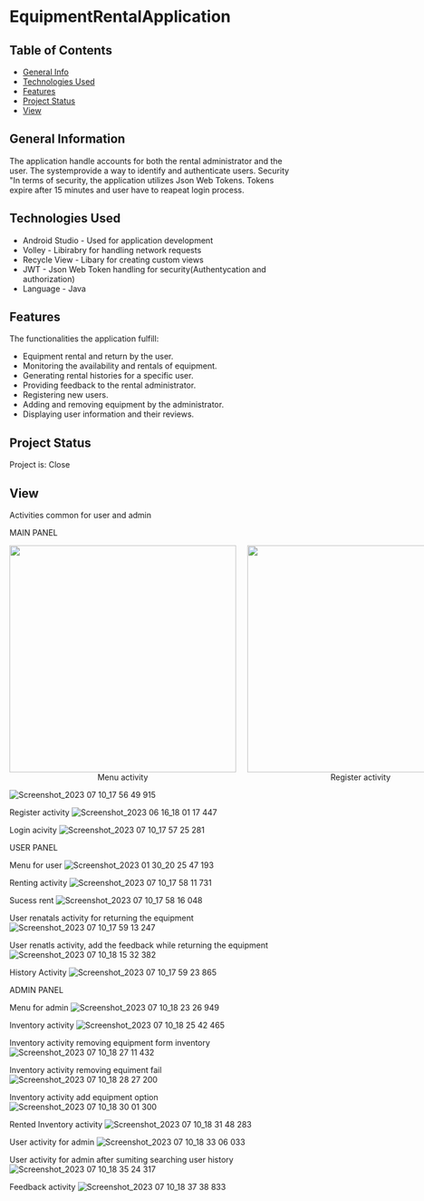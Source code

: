 # EquipmentRentalApplication

## Table of Contents
* [General Info](#general-information)
* [Technologies Used](#technologies-used)
* [Features](#features)
* [Project Status](#project-status)
* [View](#view)


## General Information
The application handle accounts for both the rental administrator and the user.
The systemprovide a way to identify and authenticate users. Security "In terms of security, the application utilizes Json Web Tokens. 
Tokens expire after 15 minutes and user have to reapeat login process.


## Technologies Used
- Android Studio - Used for application development 
- Volley - Libirabry for handling network requests
- Recycle View - Libary for creating custom views
- JWT - Json Web Token handling for security(Authentycation and authorization)
- Language - Java


## Features
The functionalities the application fulfill: 
- Equipment rental and return by the user.
- Monitoring the availability and rentals of equipment.
- Generating rental histories for a specific user.
- Providing feedback to the rental administrator.
- Registering new users.
- Adding and removing equipment by the administrator.
- Displaying user information and their reviews.


## Project Status
Project is: Close

## View
Activities common for user and admin

MAIN PANEL 

<div style="display: flex; align-items: center;">
  <div style="text-align: center; margin-right: 20px;">
    <img src="https://github.com/JagodaDawidowska/EquipmentRentalApplication/assets/107955890/6ee9bd25-c1f9-4aa4-8d37-0cfd7e8b31be" width="400" />
    <div>Menu activity</div>
  </div>
  <div style="text-align: center; margin-right: 20px;">
    <img src="https://github.com/JagodaDawidowska/EquipmentRentalApplication/assets/107955890/f6989852-7d93-42e1-83da-cd6a117a3a19" width="400" />
    <div>Register activity</div>
  </div>
  <div style="text-align: center;">
    <img src="https://github.com/JagodaDawidowska/EquipmentRentalApplication/assets/107955890/3f396429-4d81-4abe-a12e-5b8a8ef26a80" width="400" />
    <div>Login activity</div>
  </div>
</div>


![Screenshot_2023 07 10_17 56 49 915](https://github.com/JagodaDawidowska/EquipmentRentalApplication/assets/107955890/3f396429-4d81-4abe-a12e-5b8a8ef26a80)


Register activity
![Screenshot_2023 06 16_18 01 17 447](https://github.com/JagodaDawidowska/EquipmentRentalApplication/assets/107955890/d2b055e6-6d09-461d-b147-192fce68305f)


Login acivity
![Screenshot_2023 07 10_17 57 25 281](https://github.com/JagodaDawidowska/EquipmentRentalApplication/assets/107955890/2a8fcbd4-23e1-4322-99f1-03d169185ba9)




USER PANEL

Menu for user
![Screenshot_2023 01 30_20 25 47 193](https://github.com/JagodaDawidowska/EquipmentRentalApplication/assets/107955890/7fff290a-2b0b-46ef-b803-00e7410a9f32)


Renting activity 
![Screenshot_2023 07 10_17 58 11 731](https://github.com/JagodaDawidowska/EquipmentRentalApplication/assets/107955890/7c32c12d-0bff-457c-a876-12c13e036ef3)


Sucess rent
![Screenshot_2023 07 10_17 58 16 048](https://github.com/JagodaDawidowska/EquipmentRentalApplication/assets/107955890/bcfaa0ea-e0f4-499f-ac44-7fbe32da9303)


User renatals activity for returning the equipment
![Screenshot_2023 07 10_17 59 13 247](https://github.com/JagodaDawidowska/EquipmentRentalApplication/assets/107955890/077ce94b-ceb2-4cc8-8e9b-75cabffbbdf5)

User renatls activity, add the feedback while returning the equipment
![Screenshot_2023 07 10_18 15 32 382](https://github.com/JagodaDawidowska/EquipmentRentalApplication/assets/107955890/8c927cd3-c8bf-4073-9435-91b85662fdda)


History Activity
![Screenshot_2023 07 10_17 59 23 865](https://github.com/JagodaDawidowska/EquipmentRentalApplication/assets/107955890/e034a7af-b239-4e00-a21d-0e4a4bf2d996)


ADMIN PANEL


Menu for admin
![Screenshot_2023 07 10_18 23 26 949](https://github.com/JagodaDawidowska/EquipmentRentalApplication/assets/107955890/836b74fa-8a33-4d17-a69d-b06a26416b58)


Inventory activity
![Screenshot_2023 07 10_18 25 42 465](https://github.com/JagodaDawidowska/EquipmentRentalApplication/assets/107955890/1f268a46-8a00-484d-b665-228f06339c56)


Inventory activity removing equipment form inventory
![Screenshot_2023 07 10_18 27 11 432](https://github.com/JagodaDawidowska/EquipmentRentalApplication/assets/107955890/50a15b66-69a7-43d4-805e-cc304a057d3f)


Inventory activity removing equiment fail
![Screenshot_2023 07 10_18 28 27 200](https://github.com/JagodaDawidowska/EquipmentRentalApplication/assets/107955890/ec42a8cd-5318-4567-b012-5fdcc5551653)


Inventory activity add equipment option
![Screenshot_2023 07 10_18 30 01 300](https://github.com/JagodaDawidowska/EquipmentRentalApplication/assets/107955890/919d011d-2d9e-423c-8f8d-a0cf48762727)


Rented Inventory activity 
![Screenshot_2023 07 10_18 31 48 283](https://github.com/JagodaDawidowska/EquipmentRentalApplication/assets/107955890/794424c4-2da9-4d4d-b49a-01101c8faabc)


User activity for admin
![Screenshot_2023 07 10_18 33 06 033](https://github.com/JagodaDawidowska/EquipmentRentalApplication/assets/107955890/9ef098f9-99d2-44fc-9140-9bac91f67fe1)


User activity for admin after sumiting searching user history 
![Screenshot_2023 07 10_18 35 24 317](https://github.com/JagodaDawidowska/EquipmentRentalApplication/assets/107955890/6da080cd-62b4-4fd1-b5c0-b8e184609429)


Feedback activity 
![Screenshot_2023 07 10_18 37 38 833](https://github.com/JagodaDawidowska/EquipmentRentalApplication/assets/107955890/f7d8a6b3-6706-4921-b1c2-e47b44643e4d)




























